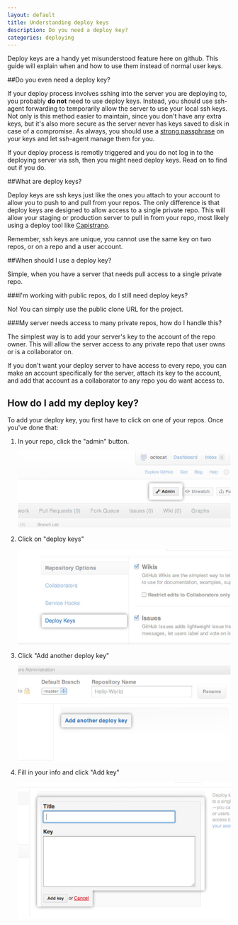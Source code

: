 ```yaml
---
layout: default
title: Understanding deploy keys
description: Do you need a deploy key?
categories: deploying
---
```


<p class="intro">Deploy keys are a handy yet misunderstood feature here on github.  This guide will explain when and how to use them instead of normal user keys.</p>

##Do you even need a deploy key?

If your deploy process involves sshing into the server you are deploying to, you probably **do not** need to use deploy keys.  Instead, you should use ssh-agent forwarding to temporarily allow the server to use your local ssh keys.  Not only is this method easier to maintain, since you don't have any extra keys, but it's also more secure as the server never has keys saved to disk in case of a compromise.  As always, you should use a [strong passphrase](/working-with-key-passphrases/) on your keys and let ssh-agent manage them for you.

If your deploy process is remotly triggered and you do not log in to the deploying server via ssh, then you might need deploy keys.  Read on to find out if you do.

##What are deploy keys?

Deploy keys are ssh keys just like the ones you attach to your account to allow you to push to and pull from your repos.  The only difference is that deploy keys are designed to allow access to a single private repo.  This will allow your staging or production server to pull in from your repo, most likely using a deploy tool like [Capistrano](http://www.capify.org/).

Remember, ssh keys are unique, you cannot use the same key on two repos, or on a repo and a user account.

##When should I use a deploy key?

Simple, when you have a server that needs pull access to a single private repo.

###I'm working with public repos, do I still need deploy keys?

No!  You can simply use the public clone URL for the project.

###My server needs access to many private repos, how do I handle this?

The simplest way is to add your server's key to the account of the repo owner.  This will allow the server access to any private repo that user owns or is a collaborator on.

If you don't want your deploy server to have access to every repo, you can make an account specifically for the server, attach its key to the account, and add that account as a collaborator to any repo you do want access to.

## How do I add my deploy key?

To add your deploy key, you first have to click on one of your repos. Once you've done that:

1. In your repo, click the "admin" button.

   ![In your repo, click the "admin" button.](/images/deploy_1.jpg)

2. Click on "deploy keys"

   ![Click on "deploy keys"](/images/deploy_2.jpg)

3. Click "Add another deploy key"

   ![Click "Add another deploy key"](/images/deploy_3.jpg)

4. Fill in your info and click "Add key"

   ![Fill in your info and click "Add key"](/images/deploy_4.jpg)